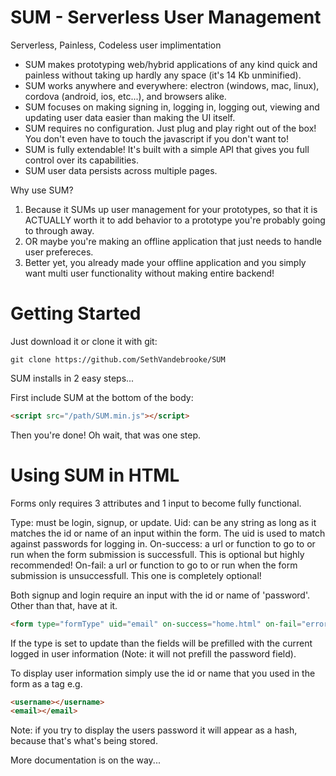 # SUM - Serverless User Management
Serverless, Painless, Codeless user implimentation

 - SUM makes prototyping web/hybrid applications of any kind quick and painless without taking up hardly any space (it's 14 Kb unminified).
 - SUM works anywhere and everywhere: electron (windows, mac, linux), cordova (android, ios, etc...), and browsers alike.
 - SUM focuses on making signing in, logging in, logging out, viewing and updating user data easier than making the UI itself.
 - SUM requires no configuration. Just plug and play right out of the box! You don't even have to touch the javascript if you don't want to!
 - SUM is fully extendable! It's built with a simple API that gives you full control over its capabilities.
 - SUM user data persists across multiple pages.

Why use SUM? 
 1. Because it SUMs up user management for your prototypes, so that it is ACTUALLY worth it to add behavior to a prototype you're probably going to through away.
 2. OR maybe you're making an offline application that just needs to handle user prefereces.
 3. Better yet, you already made your offline application and you simply want multi user functionality without making entire backend!

# Getting Started

Just download it or clone it with git:
```
git clone https://github.com/SethVandebrooke/SUM
```

SUM installs in 2 easy steps...

First include SUM at the bottom of the body:
```html
<script src="/path/SUM.min.js"></script>
```
Then you're done! 
Oh wait, that was one step.

# Using SUM in HTML

Forms only requires 3 attributes and 1 input to become fully functional.

Type: must be login, signup, or update.
Uid: can be any string as long as it matches the id or name of an input within the form.
The uid is used to match against passwords for logging in.
On-success: a url or function to go to or run when the form submission is successfull. This is optional but highly recommended!
On-fail: a url or function to go to or run when the form submission is unsuccessfull. This one is completely optional!

Both signup and login require an input with the id or name of 'password'.
Other than that, have at it.
```html
<form type="formType" uid="email" on-success="home.html" on-fail="errors.html">
```
If the type is set to update than the fields will be prefilled with the current logged in user information (Note: it will not prefill the password field).

To display user information simply use the id or name that you used in the form as a tag e.g.
 ```html
 <username></username>
 <email></email>
 ```
 Note: if you try to display the users password it will appear as a hash, because that's what's being stored.

More documentation is on the way...
